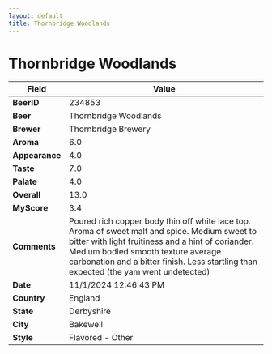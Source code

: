 ```yaml
---
layout: default
title: Thornbridge Woodlands
---
```


# Thornbridge Woodlands

| Field         | Value     |
|---------------|-----------|
| **BeerID** | 234853 |
| **Beer** | Thornbridge Woodlands |
| **Brewer** | Thornbridge Brewery |
| **Aroma** | 6.0 |
| **Appearance** | 4.0 |
| **Taste** | 7.0 |
| **Palate** | 4.0 |
| **Overall** | 13.0 |
| **MyScore** | 3.4 |
| **Comments** | Poured rich copper body thin off white lace top.  Aroma of sweet malt and spice. Medium sweet to bitter with light fruitiness and a hint of coriander. Medium bodied smooth texture average carbonation and a bitter finish.  Less startling than expected (the yam went undetected) |
| **Date** | 11/1/2024 12:46:43 PM |
| **Country** | England |
| **State** | Derbyshire |
| **City** | Bakewell |
| **Style** | Flavored - Other |
